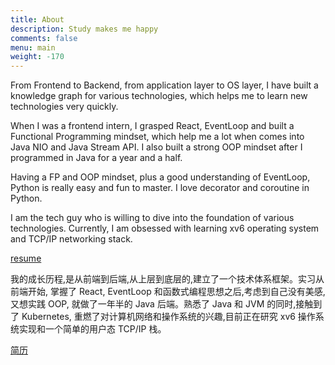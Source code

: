 ```yaml
---
title: About
description: Study makes me happy
comments: false
menu: main
weight: -170
---
```


From Frontend to Backend, from application layer to OS layer, I have built a knowledge graph for various technologies, which helps me to learn new technologies very quickly.

When I was a frontend intern, I grasped React, EventLoop and built a Functional Programming mindset, which help me a lot when comes into Java NIO and Java Stream API. I also built a strong OOP mindset after I programmed in Java for a year and a half.

Having a FP and OOP mindset, plus a good understanding of EventLoop, Python is really easy and fun to master. I love decorator and coroutine in Python.

I am the tech guy who is willing to dive into the foundation of various technologies. Currently, I am obsessed with learning xv6 operating system and TCP/IP networking stack.

[resume](/files/resumes/resume_chenlingyun_en_US.pdf)


我的成长历程,是从前端到后端,从上层到底层的,建立了一个技术体系框架。实习从前端开始,
掌握了 React, EventLoop 和函数式编程思想之后,考虑到自己没有美感,又想实践 OOP, 就做了一年半的 Java 后端。熟悉了 Java 和 JVM 的同时,接触到了 Kubernetes, 重燃了对计算机网络和操作系统的兴趣,目前正在研究 xv6 操作系统实现和一个简单的用户态 TCP/IP 栈。

[简历](/files/resumes/resume_chenlingyun_zh_CN.pdf)
